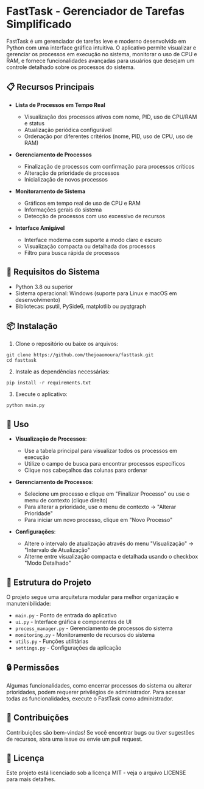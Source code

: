 # FastTask - Gerenciador de Tarefas Simplificado

FastTask é um gerenciador de tarefas leve e moderno desenvolvido em Python com uma interface gráfica intuitiva. O aplicativo permite visualizar e gerenciar os processos em execução no sistema, monitorar o uso de CPU e RAM, e fornece funcionalidades avançadas para usuários que desejam um controle detalhado sobre os processos do sistema.

## 📋 Recursos Principais

- **Lista de Processos em Tempo Real**
  - Visualização dos processos ativos com nome, PID, uso de CPU/RAM e status
  - Atualização periódica configurável
  - Ordenação por diferentes critérios (nome, PID, uso de CPU, uso de RAM)

- **Gerenciamento de Processos**
  - Finalização de processos com confirmação para processos críticos
  - Alteração de prioridade de processos
  - Inicialização de novos processos

- **Monitoramento de Sistema**
  - Gráficos em tempo real de uso de CPU e RAM
  - Informações gerais do sistema
  - Detecção de processos com uso excessivo de recursos

- **Interface Amigável**
  - Interface moderna com suporte a modo claro e escuro
  - Visualização compacta ou detalhada dos processos
  - Filtro para busca rápida de processos

## 🔧 Requisitos do Sistema

- Python 3.8 ou superior
- Sistema operacional: Windows (suporte para Linux e macOS em desenvolvimento)
- Bibliotecas: psutil, PySide6, matplotlib ou pyqtgraph

## 📦 Instalação

1. Clone o repositório ou baixe os arquivos:
```
git clone https://github.com/thejoaomoura/fasttask.git
cd fasttask
```

2. Instale as dependências necessárias:
```
pip install -r requirements.txt
```

3. Execute o aplicativo:
```
python main.py
```

## 🚀 Uso

- **Visualização de Processos**:
  - Use a tabela principal para visualizar todos os processos em execução
  - Utilize o campo de busca para encontrar processos específicos
  - Clique nos cabeçalhos das colunas para ordenar

- **Gerenciamento de Processos**:
  - Selecione um processo e clique em "Finalizar Processo" ou use o menu de contexto (clique direito)
  - Para alterar a prioridade, use o menu de contexto → "Alterar Prioridade"
  - Para iniciar um novo processo, clique em "Novo Processo"

- **Configurações**:
  - Altere o intervalo de atualização através do menu "Visualização" → "Intervalo de Atualização"
  - Alterne entre visualização compacta e detalhada usando o checkbox "Modo Detalhado"

## 📂 Estrutura do Projeto

O projeto segue uma arquitetura modular para melhor organização e manutenibilidade:

- `main.py` - Ponto de entrada do aplicativo
- `ui.py` - Interface gráfica e componentes de UI
- `process_manager.py` - Gerenciamento de processos do sistema
- `monitoring.py` - Monitoramento de recursos do sistema
- `utils.py` - Funções utilitárias
- `settings.py` - Configurações da aplicação

## 🔒 Permissões

Algumas funcionalidades, como encerrar processos do sistema ou alterar prioridades, podem requerer privilégios de administrador. Para acessar todas as funcionalidades, execute o FastTask como administrador.

## 🤝 Contribuições

Contribuições são bem-vindas! Se você encontrar bugs ou tiver sugestões de recursos, abra uma issue ou envie um pull request.

## 📜 Licença

Este projeto está licenciado sob a licença MIT - veja o arquivo LICENSE para mais detalhes.
